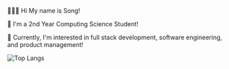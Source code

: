 👩🏻‍💻 Hi My name is Song!

🏫 I'm a 2nd Year Computing Science Student! 

👾 Currently, I'm interested in full stack development, software engineering, and product management!


![Top Langs](https://github-readme-stats.vercel.app/api/top-langs/?username=eunsongkoh&hide_progress=true)

